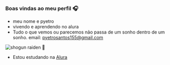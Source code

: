 ### Boas vindas ao meu perfil 🎧
- meu nome e pyetro
- vivendo e aprendendo no alura
- Tudo o que vemos ou parecemos
não passa de um sonho dentro de um sonho.
email: pyetrosantos155@gmail.com

![shogun raiden 🥔](https://media.tenor.com/pVHUY9-H0VEAAAAM/genshin-impact.gif)
- Estou estudando na [Alura](https://cursos.alura.com.br/user/00001119423168SP)
